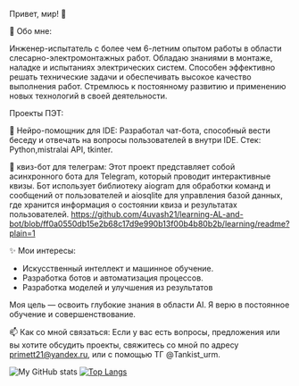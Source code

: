  Привет, мир! 👋 

 🚀 Обо мне:
 
Инженер-испытатель с более чем 6-летним опытом работы в области слесарно-электромонтажных работ. Обладаю  знаниями в монтаже, наладке и испытаниях электрических систем. Способен эффективно решать технические задачи и обеспечивать высокое качество выполнения работ. Стремлюсь к постоянному развитию и применению новых технологий в своей деятельности.

Проекты ПЭТ:

📌 Нейро-помощник для IDE: 
Разработал чат-бота, способный вести беседу и отвечать на вопросы пользователей в внутри IDE. 
Стек: Python,mistralai API, tkinter.

📌 квиз-бот для телеграм:
Этот проект представляет собой асинхронного бота для Telegram, который проводит интерактивные квизы. Бот использует библиотеку aiogram для обработки команд и сообщений от пользователей и aiosqlite для управления базой данных, где хранится информация о состоянии квиза и результатах пользователей. https://github.com/4uvash21/learning-AL-and-bot/blob/ff0a0550db15e2b68c17d9e990b13f00b4b80b2b/learning/readme?plain=1


✨ Мои интересы:
- Искусственный интеллект и машинное обучение.
- Разработка ботов и автоматизация процессов.
- Разработка моделей и улучшения из результатов

Моя цель — освоить глубокие знания в области AI. Я верю в постоянное обучение и совершенствование.

📫 Как со мной связаться:
Если у вас есть вопросы, предложения или вы хотите обсудить проекты, свяжитесь со мной по адресу primett21@yandex.ru, или с помощью ТГ @Tankist_urm.


![My GitHub stats](https://github-readme-stats.vercel.app/api?username=4uvash21&theme=tokyonight&show_icons=true)
[![Top Langs](https://github-readme-stats.vercel.app/api/top-langs/?username=4uvash21&layout=compact)](https://github.com/4uvash21/github-readme-stats)


